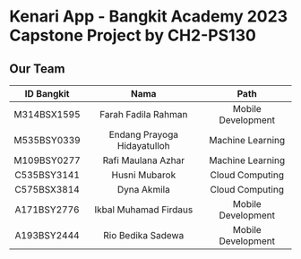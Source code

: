 # Kenari App - Bangkit Academy 2023 Capstone Project by CH2-PS130

## Our Team
|          ID Bangkit         | Nama |       Path       |
|:---------------------:|:----------:|:----------------:|
|    M314BSX1595      |  Farah Fadila Rahman  |      Mobile Development     |
|   M535BSY0339    |  Endang Prayoga Hidayatulloh  |  Machine Learning |
|  M109BSY0277  |  Rafi Maulana Azhar  | Machine Learning |
|  C535BSY3141  |  Husni Mubarok  | Cloud Computing |
|  C575BSX3814  |  Dyna Akmila  |  Cloud Computing |
|    A171BSY2776      |  Ikbal Muhamad Firdaus  |      Mobile Development     |
|    A193BSY2444      |  Rio Bedika Sadewa  |      Mobile Development     |